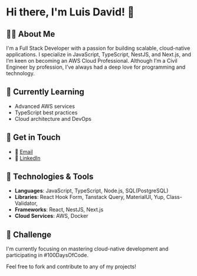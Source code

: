 # Hi there, I'm Luis David! 👋

## 👨‍💻 About Me
I'm a Full Stack Developer with a passion for building scalable, cloud-native applications. I specialize in JavaScript, TypeScript, NestJS, and Next.js, and I’m keen on becoming an AWS Cloud Professional. Although I’m a Civil Engineer by profession, I’ve always had a deep love for programming and technology.

## 🌱 Currently Learning
- Advanced AWS services
- TypeScript best practices
- Cloud architecture and DevOps

## 💬 Get in Touch
- 📧 [Email](mailto:luishersar@gmail.com)
- 💼 [LinkedIn](https://www.linkedin.com/in/luis-hern%C3%A1ndez-211247283/)
  
## 🔧 Technologies & Tools
- **Languages**: JavaScript, TypeScript, Node.js, SQL(PostgreSQL)
- **Libraries**: React Hook Form, Tanstack Query, MaterialUI, Yup, Class-Validator, 
- **Frameworks**: React, NestJS, Next.js
- **Cloud Services**: AWS, Docker

## 🎯 Challenge
I'm currently focusing on mastering cloud-native development and participating in #100DaysOfCode.

Feel free to fork and contribute to any of my projects!

